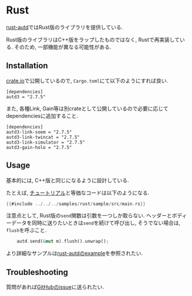 # Rust

[rust-autd](https://github.com/shinolab/autd3/tree/master/rust)ではRust版のライブラリを提供している.

Rust版のライブラリはC++版をラップしたものではなく, Rustで再実装している.
そのため, 一部機能が異なる可能性がある.

## Installation

[crate.io](https://crates.io/crates/autd3)で公開しているので, `Cargo.toml`にて以下のようにすれば良い.

```
[dependencies]
autd3 = "2.7.5"
```

また, 各種Link, Gain等は別crateとして公開しているので必要に応じてdependenciesに追加すること.
```
[dependencies]
autd3-link-soem = "2.7.5"
autd3-link-twincat = "2.7.5"
autd3-link-simulator = "2.7.5"
autd3-gain-holo = "2.7.5"
```

## Usage

基本的には, C++版と同じになるように設計している.

たとえば, [チュートリアル](../Users_Manual/getting_started.md)と等価なコードは以下のようになる.

```rust
{{#include ../../../samples/rust/sample/src/main.rs}}
```

注意点として, Rust版の`send`関数は引数を一つしか取らない. 
ヘッダーとボディーデータを同時に送りたいときは`send`を続けて呼び出し, そうでない場合は, `flush`を呼ぶこと.
```rust
    autd.send(&mut m).flush().unwrap();
```

より詳細なサンプルは[rust-autdのexample](https://github.com/shinolab/autd3/tree/master/rust/autd3-examples)を参照されたい.

## Troubleshooting

質問があれば[GitHubのissue](https://github.com/shinolab/autd3/issues)に送られたい.
